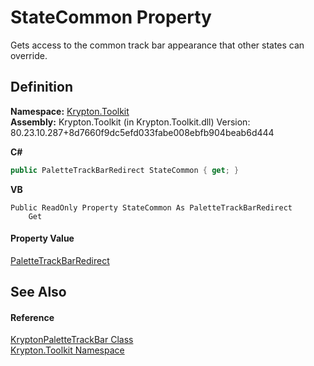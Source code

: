 # StateCommon Property


Gets access to the common track bar appearance that other states can override.



## Definition
**Namespace:** <a href="79d2eac2-21f4-54ff-7552-b20c33c30600.md">Krypton.Toolkit</a>  
**Assembly:** Krypton.Toolkit (in Krypton.Toolkit.dll) Version: 80.23.10.287+8d7660f9dc5efd033fabe008ebfb904beab6d444

**C#**
``` C#
public PaletteTrackBarRedirect StateCommon { get; }
```
**VB**
``` VB
Public ReadOnly Property StateCommon As PaletteTrackBarRedirect
	Get
```



#### Property Value
<a href="41f63048-5e6d-59cb-0207-301855fc1871.md">PaletteTrackBarRedirect</a>

## See Also


#### Reference
<a href="09d1ba26-06c7-6c75-0779-60a31e8f7267.md">KryptonPaletteTrackBar Class</a>  
<a href="79d2eac2-21f4-54ff-7552-b20c33c30600.md">Krypton.Toolkit Namespace</a>  
